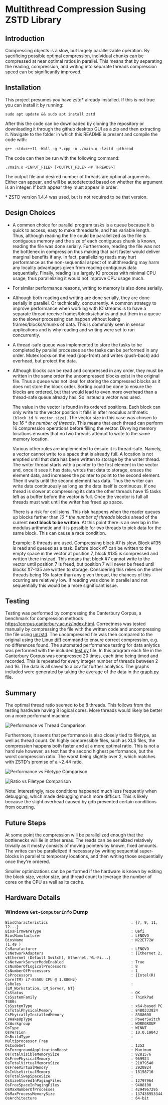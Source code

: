 # Multithread Compression Susing ZSTD Library

## Introduction

Compressing objects is a slow, but largely parallelizable operation. By sacrificing possible optimal compression, individual chunks can be compressed at near optimal ratios in parallel. This means that by separating the reading, compression, and writing into separate threads compression speed can be significantly improved.

## Installation

This project presumes you have zstd* already installed. If this is not true you can install it by running:

```sudo apt update && sudo apt install zstd```

After this the code can be downloaded by cloning the repository or downloading it through the github desktop GUI as a zip and then extracting it. Navigate to the folder in which this README is present and compile the code with:

```g++ -std=c++11 -Wall -g *.cpp -o ./main.o -lzstd -pthread```

The code can then be run with the following command:

```./main.o <INPUT_FILE> [<OUTPUT_FILE> <# THREADS>]```

The output file and desired number of threads are optional arguments. Either can appear, and will be autodetected based on whether the argument is an integer. If both appear they must appear in order.

\* ZSTD version 1.4.4 was used, but is not required to be that version.


## Design Choices

*   A common choice for parallel program tasks is a queue because it is quick to access, easy to make threadsafe, and has variable length. Thus, although reading the file could be parallelized as the file is contiguous memory and the size of each contiguous chunk is known, reading the file was done serially. Furthermore, reading the file was not the bottlenex in compression thus making that part faster would deliver marginal benefits if any. In fact, parallelizing reads may hurt performance as the non-sequential aspect of multithreading may harm any locality advantages given from reading contiguous data sequentially. Finally, reading is a largely IO process with minimal CPU usage, thus parallelizing it would not improve CPU usage much.
*   For similar performance reasons, writing to memory is also done serially.
*   Although both reading and writing are done serially, they are done serially in parallel. Or technically, concurrently. A common strategy to improve performance when working with IO streams is to have a separate thread receive frames/blocks/chunks and put them in a queue so the slower processing can happen without losing frames/blocks/chunks of data. This is commonly seen in sensor applications and is why reading and writing were set to run concurrently.
*   A thread-safe queue was implemented to store the tasks to be completed by parallel processes as the tasks can be performed in any order. Mutex locks on the read (pop-front) and writes (push-back) add overhead, but protect the data.
*   Although blocks can be read and compressed in any order, they must be written in the same order the uncompressed blocks exist in the original file. Thus a queue was not ideal for storing the compressed blocks as it does not store the block order. Sorting could be done to ensure the blocks are ordered, but that would lead to even more overhead than a thread-safe queue already has. So instead a vector was used.

    The value in the vector is found in its ordered positions. Each block can only write to the vector position it falls in after modulus arithmetic `(block_id % vector_size)`. The vector size in this case was chosen to be *16 * the number of threads*. This means that each thread can perform 16 compression operations before filling the vector. Divvying memory locations ensures that no two threads attempt to write to the same memory location.

    Various other rules are implemented to ensure it is thread-safe. Namely, a vector cannot write to a space that is already full. A location is not emptied until that data has been written to storage by the writer thread. The writer thread starts with a pointer to the first element in the vector and, once it sees it has data, writes that data to storage, erases the element data, and increases the pointer to point to the second element. Then it waits until the second element has data. Thus the writer can write data continuously as long as the data itself is continuous. If one thread is slower at compressing its data the other threads have 15 tasks left as a buffer before the vector is full. Once the vecotor is full all threads must wait until the writer has freed up space.

    There is a risk for collisions. This risk happens when the reader queues up blocks farther than *16 * the number of threads* blocks ahead of the current **next block to be written**. At this point there is an overlap in the modulus arithmetic and it is possible for two threads to pick data for the same block. This can cause a race condition.

    Example:
    8 threads are used. Compressing block #7 is slow. Block #135 is read and queued as a task. Before block #7 can be written to the empty space in the vector at position 7, block #135 is compressed and written there instead. This means that block #7 cannot write to the vector until position 7 is freed, but position 7 will never be freed until blocks #7-135 are written to storage. Considering this relies on the other threads being 16x faster than any given thread, the chances of this ocurring are relatively low. If reading was done in parallel and not sequentially this would be a more significant issue.



## Testing

Testing was performed by compressing the Canterbury Corpus, a benchmark for compression methods <https://corpus.canterbury.ac.nz/index.html>. Correctness was tested manually by compressing the file with the written code and uncompressing the file using [unzstd](https://www.manpagez.com/man/1/unzstd/). The uncompressed file was then compared to the original using the Linux [diff](https://man7.org/linux/man-pages/man1/diff.1.html) command to ensure correct compression, e.g. no differences found. The automated performance testing for data anlytics was performed with the included [test.py](test.py) file. In this program each file in the Canterbury Corpus was compressed 20 times, each time being timed and recorded. This is repeated for every integer number of threads between 2 and 16. The data is all saved to a csv for further analytics. The graphs included were generated by taking the average of the data in the [graph.py](graph.py) file.

## Summary

The optimal thread ratio seemed to be 8 threads. This follows from the testing hardware having 8 logical cores. More threads would likely be better on a more performant machine.

![Performance vs Thread Comparison](thread_perf.png)

Furthermore, it seems that performance is also closely tied to filetype, as well as thread count. On highly compressible files, such as XLS files, the compression happens both faster and at a more optimal ratio. This is not a hard rule however, as text has the second highest performance, but the worst compression ratio. The worst being slightly over 2, which matches with ZSTD's promise of a ~2.44 ratio.

![Performance vs Filetype Comparison](type_perf.png)

![Ratio vs Filetype Comparison](type_ratio.png)

Note: Interestingly, race conditions happened much less frequently when debugging, which made debugging much more difficult. This is likely because the slight overhead caused by gdb prevented certain conditions from ocurring.

## Future Steps

At some point the compression will be parallelized enough that the bottlenecks will lie in other areas. The reads can be serialized relatively trivially as it mostly consists of moving pointers by known, fixed amounts. The writes can be parallelized if necessary by writing sequential super-blocks in parallel to temporary locations, and then writing those sequentially once they're ordered.

Smaller optimizations can be performed if the hardware is known by editing the block size, vector size, and thread count to leverage the number of cores on the CPU as well as its cache.

## Hardware Details

### Windows `Get-ComputerInfo` Dump

```
BiosCharacteristics                                     : {7, 9, 11, 12...}
BiosFirmwareType                                        : Uefi
BiosManufacturer                                        : LENOVO
BiosName                                                : N22ET72W (1.49 )
CsManufacturer                                          : LENOVO
CsNetworkAdapters                                       : {Ethernet 2, vEthernet (Default Switch), Ethernet, Wi-Fi...}
CsNetworkServerModeEnabled                              : True
CsNumberOfLogicalProcessors                             : 8
CsNumberOfProcessors                                    : 1
CsProcessors                                            : {Intel(R) Core(TM) i7-8550U CPU @ 1.80GHz}
CsRoles                                                 : {LM_Workstation, LM_Server, NT}
CsStatus                                                : OK
CsSystemFamily                                          : ThinkPad T480s
CsSystemType                                            : x64-based PC
CsTotalPhysicalMemory                                   : 8480333824
CsPhyicallyInstalledMemory                              : 8388608
CsWakeUpType                                            : PowerSwitch
CsWorkgroup                                             : WORKGROUP
OsType                                                  : WINNT
OsVersion                                               : 10.0.19043
OsBuildType                                             : Multiprocessor Free
OsCodeSet                                               : 1252
OsForegroundApplicationBoost                            : Maximum
OsTotalVisibleMemorySize                                : 8281576
OsFreePhysicalMemory                                    : 969924
OsTotalVirtualMemorySize                                : 21079540
OsFreeVirtualMemory                                     : 2920824
OsInUseVirtualMemory                                    : 18158716
OsTotalSwapSpaceSize                                    :
OsSizeStoredInPagingFiles                               : 12797964
OsFreeSpaceInPagingFiles                                : 9408100
OsMaxNumberOfProcesses                                  : 4294967295
OsMaxProcessMemorySize                                  : 137438953344
OsArchitecture                                          : 64-bit
```